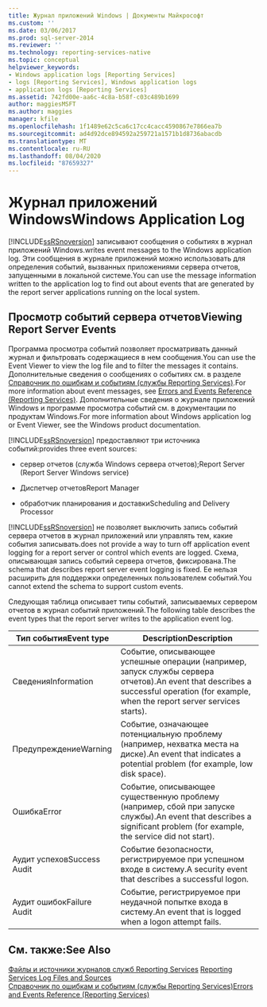 ```yaml
---
title: Журнал приложений Windows | Документы Майкрософт
ms.custom: ''
ms.date: 03/06/2017
ms.prod: sql-server-2014
ms.reviewer: ''
ms.technology: reporting-services-native
ms.topic: conceptual
helpviewer_keywords:
- Windows application logs [Reporting Services]
- logs [Reporting Services], Windows application logs
- application logs [Reporting Services]
ms.assetid: 742fd00e-aa6c-4c8a-b58f-c03c489b1699
author: maggiesMSFT
ms.author: maggies
manager: kfile
ms.openlocfilehash: 1f1489e62c5ca6c17cc4cacc4590867e7866ea7b
ms.sourcegitcommit: ad4d92dce894592a259721a1571b1d8736abacdb
ms.translationtype: MT
ms.contentlocale: ru-RU
ms.lasthandoff: 08/04/2020
ms.locfileid: "87659327"
---
```

# <a name="windows-application-log"></a><span data-ttu-id="e9e2b-102">Журнал приложений Windows</span><span class="sxs-lookup"><span data-stu-id="e9e2b-102">Windows Application Log</span></span>
  [!INCLUDE[ssRSnoversion](../../includes/ssrsnoversion-md.md)] <span data-ttu-id="e9e2b-103">записывают сообщения о событиях в журнал приложений Windows.</span><span class="sxs-lookup"><span data-stu-id="e9e2b-103">writes event messages to the Windows application log.</span></span> <span data-ttu-id="e9e2b-104">Эти сообщения в журнале приложений можно использовать для определения событий, вызванных приложениями сервера отчетов, запущенными в локальной системе.</span><span class="sxs-lookup"><span data-stu-id="e9e2b-104">You can use the message information written to the application log to find out about events that are generated by the report server applications running on the local system.</span></span>  
  
## <a name="viewing-report-server-events"></a><span data-ttu-id="e9e2b-105">Просмотр событий сервера отчетов</span><span class="sxs-lookup"><span data-stu-id="e9e2b-105">Viewing Report Server Events</span></span>  
 <span data-ttu-id="e9e2b-106">Программа просмотра событий позволяет просматривать данный журнал и фильтровать содержащиеся в нем сообщения.</span><span class="sxs-lookup"><span data-stu-id="e9e2b-106">You can use the Event Viewer to view the log file and to filter the messages it contains.</span></span> <span data-ttu-id="e9e2b-107">Дополнительные сведения о сообщениях о событиях см. в разделе [Справочник по ошибкам и событиям (службы Reporting Services)](../troubleshooting/errors-and-events-reference-reporting-services.md).</span><span class="sxs-lookup"><span data-stu-id="e9e2b-107">For more information about event messages, see [Errors and Events Reference &#40;Reporting Services&#41;](../troubleshooting/errors-and-events-reference-reporting-services.md).</span></span> <span data-ttu-id="e9e2b-108">Дополнительные сведения о журнале приложений Windows и программе просмотра событий см. в документации по продуктам Windows.</span><span class="sxs-lookup"><span data-stu-id="e9e2b-108">For more information about Windows application log or Event Viewer, see the Windows product documentation.</span></span>  
  
 [!INCLUDE[ssRSnoversion](../../includes/ssrsnoversion-md.md)] <span data-ttu-id="e9e2b-109">предоставляют три источника событий:</span><span class="sxs-lookup"><span data-stu-id="e9e2b-109">provides three event sources:</span></span>  
  
-   <span data-ttu-id="e9e2b-110">сервер отчетов (служба Windows сервера отчетов);</span><span class="sxs-lookup"><span data-stu-id="e9e2b-110">Report Server (Report Server Windows service)</span></span>  
  
-   <span data-ttu-id="e9e2b-111">Диспетчер отчетов</span><span class="sxs-lookup"><span data-stu-id="e9e2b-111">Report Manager</span></span>  
  
-   <span data-ttu-id="e9e2b-112">обработчик планирования и доставки</span><span class="sxs-lookup"><span data-stu-id="e9e2b-112">Scheduling and Delivery Processor</span></span>  
  
 [!INCLUDE[ssRSnoversion](../../includes/ssrsnoversion-md.md)] <span data-ttu-id="e9e2b-113">не позволяет выключить запись событий сервера отчетов в журнал приложений или управлять тем, какие события записывать.</span><span class="sxs-lookup"><span data-stu-id="e9e2b-113">does not provide a way to turn off application event logging for a report server or control which events are logged.</span></span> <span data-ttu-id="e9e2b-114">Схема, описывающая запись событий сервера отчетов, фиксирована.</span><span class="sxs-lookup"><span data-stu-id="e9e2b-114">The schema that describes report server event logging is fixed.</span></span> <span data-ttu-id="e9e2b-115">Ее нельзя расширить для поддержки определенных пользователем событий.</span><span class="sxs-lookup"><span data-stu-id="e9e2b-115">You cannot extend the schema to support custom events.</span></span>  
  
 <span data-ttu-id="e9e2b-116">Следующая таблица описывает типы событий, записываемых сервером отчетов в журнал событий приложений.</span><span class="sxs-lookup"><span data-stu-id="e9e2b-116">The following table describes the event types that the report server writes to the application event log.</span></span>  
  
|<span data-ttu-id="e9e2b-117">Тип события</span><span class="sxs-lookup"><span data-stu-id="e9e2b-117">Event type</span></span>|<span data-ttu-id="e9e2b-118">Description</span><span class="sxs-lookup"><span data-stu-id="e9e2b-118">Description</span></span>|  
|----------------|-----------------|  
|<span data-ttu-id="e9e2b-119">Сведения</span><span class="sxs-lookup"><span data-stu-id="e9e2b-119">Information</span></span>|<span data-ttu-id="e9e2b-120">Событие, описывающее успешные операции (например, запуск службы сервера отчетов).</span><span class="sxs-lookup"><span data-stu-id="e9e2b-120">An event that describes a successful operation (for example, when the report server services starts).</span></span>|  
|<span data-ttu-id="e9e2b-121">Предупреждение</span><span class="sxs-lookup"><span data-stu-id="e9e2b-121">Warning</span></span>|<span data-ttu-id="e9e2b-122">Событие, означающее потенциальную проблему (например, нехватка места на диске).</span><span class="sxs-lookup"><span data-stu-id="e9e2b-122">An event that indicates a potential problem (for example, low disk space).</span></span>|  
|<span data-ttu-id="e9e2b-123">Ошибка</span><span class="sxs-lookup"><span data-stu-id="e9e2b-123">Error</span></span>|<span data-ttu-id="e9e2b-124">Событие, описывающее существенную проблему (например, сбой при запуске службы).</span><span class="sxs-lookup"><span data-stu-id="e9e2b-124">An event that describes a significant problem (for example, the service did not start).</span></span>|  
|<span data-ttu-id="e9e2b-125">Аудит успехов</span><span class="sxs-lookup"><span data-stu-id="e9e2b-125">Success Audit</span></span>|<span data-ttu-id="e9e2b-126">Событие безопасности, регистрируемое при успешном входе в систему.</span><span class="sxs-lookup"><span data-stu-id="e9e2b-126">A security event that describes a successful logon.</span></span>|  
|<span data-ttu-id="e9e2b-127">Аудит ошибок</span><span class="sxs-lookup"><span data-stu-id="e9e2b-127">Failure Audit</span></span>|<span data-ttu-id="e9e2b-128">Событие, регистрируемое при неудачной попытке входа в систему.</span><span class="sxs-lookup"><span data-stu-id="e9e2b-128">An event that is logged when a logon attempt fails.</span></span>|  
  
## <a name="see-also"></a><span data-ttu-id="e9e2b-129">См. также:</span><span class="sxs-lookup"><span data-stu-id="e9e2b-129">See Also</span></span>  
 <span data-ttu-id="e9e2b-130">[Файлы и источники журналов служб Reporting Services](../report-server/reporting-services-log-files-and-sources.md) </span><span class="sxs-lookup"><span data-stu-id="e9e2b-130">[Reporting Services Log Files and Sources](../report-server/reporting-services-log-files-and-sources.md) </span></span>  
 [<span data-ttu-id="e9e2b-131">Справочник по ошибкам и событиям (службы Reporting Services)</span><span class="sxs-lookup"><span data-stu-id="e9e2b-131">Errors and Events Reference &#40;Reporting Services&#41;</span></span>](../troubleshooting/errors-and-events-reference-reporting-services.md)  
  
  
